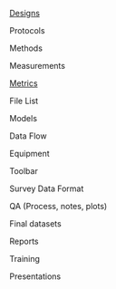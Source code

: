 

[Designs](Designs.md)

Protocols

Methods

Measurements

[Metrics](https://github.com/SouthForkResearch/CHaMP_Metrics/wiki)

File List

Models

Data Flow

Equipment

Toolbar

Survey Data Format

QA (Process, notes, plots)

Final datasets

Reports

Training

Presentations
